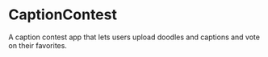 # CaptionContest
A caption contest app that lets users upload doodles and captions and vote on their favorites.
